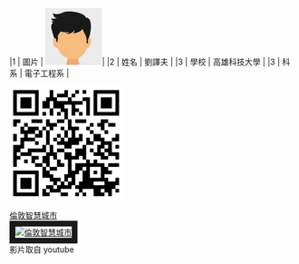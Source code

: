 
|1 | 圖片 | <img src="people.jpg" width="100" Height="100" />|
|2 | 姓名 | 劉譯夫 |
|3 | 學校 | 高雄科技大學 |
|3 | 科系 | 電子工程系  |

<img src="QR.png" width="200" height="200">

<a href="https://www.youtube.com/watch?v=aFrQIJ5cbRc" target="_blank">倫敦智慧城市</a><br>
<a href="http://www.youtube.com/watch?feature=player_embedded&v=aFrQIJ5cbRc" target="_blank"><img src="http://img.youtube.com/vi/aFrQIJ5cbRc/0.jpg" 
alt="倫敦智慧城市" width="400" height="250" border="10" /></a>
<br>影片取自 youtube

<br><br><br>

